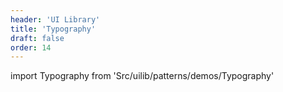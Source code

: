```yaml
---
header: 'UI Library'
title: 'Typography'
draft: false
order: 14
---
```


<!--
  ATTENTION: This file is auto generated by using "makeDemosFactory".
  Do not change the content!
-->

import Typography from 'Src/uilib/patterns/demos/Typography'

<Typography />
